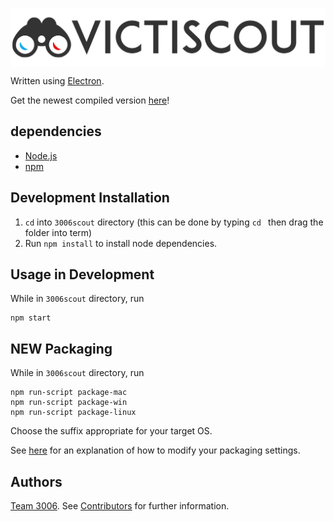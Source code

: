 [<img src="images/header.png" align="center" alt="Team3006">](https://github.com/torinturner)

Written using [Electron](http://electron.atom.io/).

Get the newest compiled version [here](https://github.com/torinturner)!


##  dependencies
* [Node.js](https://nodejs.org)
* [npm](https://npmjs.com)

## Development Installation
1. `cd` into `3006scout` directory (this can be done by typing `cd ` then drag the folder into term)
2. Run `npm install` to install node dependencies.

## Usage in Development
While in `3006scout` directory, run

    npm start

## NEW Packaging
While in `3006scout` directory, run

    npm run-script package-mac
    npm run-script package-win
    npm run-script package-linux

Choose the suffix appropriate for your target OS.

See [here](https://github.com/electron-userland/electron-packager#readme) for an explanation of how to modify your packaging settings.

## Authors
[Team 3006](https://github.com/torinturner). See [Contributors](https://github.com/torinturner) for further information.

